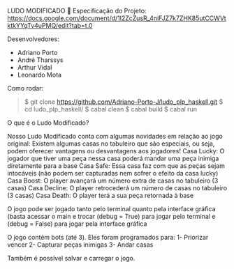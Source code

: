  LUDO MODIFICADO 🎲
Especificação do Projeto: https://docs.google.com/document/d/1l2ZcZusR_4niFJZ7k7ZHK85utCCWVtktkYYqTv4uPMQ/edit?tab=t.0


Desenvolvedores:
- Adriano Porto
- André Tharssys
- Arthur Vidal
- Leonardo Mota

Como rodar:
> $ git clone https://github.com/Adriano-Porto-J/ludo_plp_haskell.git
> $ cd ludo_plp_haskell/
> $ cabal clean
> $ cabal build
> $ cabal run   



O que é o Ludo Modificado?

Nosso Ludo Modificado conta com algumas novidades em relação ao jogo original: Existem algumas casas no tabuleiro que são especiais, ou seja, podem oferecer vantagens ou desvantagens aos jogadores!
Casa Lucky: O jogador que tiver uma peça nessa casa poderá mandar uma peça inimiga diretamente para a base
Casa Safe: Essa casa faz com que as peças sejam intocáveis (não podem ser capturadas nem sofrer o efeito da casa lucky)
Casa Boost: O player avançará um número extra de casas no tabuleiro (3 casas)
Casa Decline: O player retrocederá um número de casas no tabuleiro (3 casas)
Casa Death: O player terá a sua peça retornada à base

O jogo pode ser jogado tanto pelo terminal quanto pela interface gráfica (basta acessar o main e trocar (debug = True) para jogar pelo terminal e (debug = False) para jogar pela interface gráfica

O jogo contém bots (até 3). Eles foram programados para: 
1- Priorizar vencer
2- Capturar peças inimigas
3- Andar casas 

Também é possível salvar e carregar o jogo.
